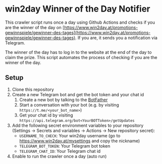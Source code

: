 # win2day Winner of the Day Notifier

This crawler script runs once a day using Github Actions and checks if you are the winner of the day on [https://www.win2day.at/promotions-gewinnspiele/gewinner-des-tages](https://www.win2day.at/promotions-gewinnspiele/gewinner-des-tages). If you are, it sends you a notification via Telegram.

The winner of the day has to log in to the website at the end of the day to claim the prize. This script automates the process of checking if you are the winner of the day.

## Setup

1. Clone this repository
2. Create a new Telegram bot and get the bot token and your chat id
    1. Create a new bot by talking to the [BotFather](https://t.me/botfather)
    2. Start a conversation with your bot (e.g. by visiting `https://t.me/<your_bot_name>`)
    3. Get your chat id by visiting `https://api.telegram.org/bot<YourBOTToken>/getUpdates`
3. Add the following secret environment variables to your repository (Settings → Secrets and variables → Actions → New repository secret):
   - `USERNAME_TO_CHECK`: Your win2day username (go to https://www.win2day.at/mysettings and copy the nickname)
   - `TELEGRAM_BOT_TOKEN`: Your Telegram bot token
   - `TELEGRAM_CHAT_ID`: Your Telegram chat id
4. Enable to run the crawler once a day (auto run)